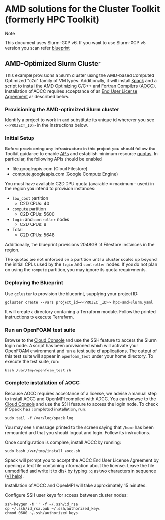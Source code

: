 # AMD solutions for the Cluster Toolkit (formerly HPC Toolkit)

> [!NOTE]
> This document uses Slurm-GCP v6. If you want to use Slurm-GCP v5 version you
> scan refer [blueprint](./hpc-amd-slurm-v5-legacy.yaml)

## AMD-Optimized Slurm Cluster

This example provisions a Slurm cluster using the AMD-based Computed Optimized
"c2d" family of VM types. Additionally, it will install
[Spack](https://spack.io) and a script to install the AMD Optimizing C/C++ and
Fortran Compilers ([AOCC]). Installation of AOCC requires acceptance of an
[End User License Agreement][aocceula] as described below.

[AOCC]: https://developer.amd.com/amd-aocc/
[aocceula]: https://developer.amd.com/wordpress/media/files/AOCC_EULA.pdf

### Provisioning the AMD-optimized Slurm cluster

Identify a project to work in and substitute its unique id wherever you see
`<<PROJECT_ID>>` in the instructions below.

### Initial Setup

Before provisioning any infrastructure in this project you should follow the
Toolkit guidance to enable [APIs][apis] and establish minimum resource
[quotas][quotas]. In particular, the following APIs should be enabled

* file.googleapis.com (Cloud Filestore)
* compute.googleapis.com (Google Compute Engine)

You must have available C2D CPU quota (available = maximum - used) in the
region you intend to provision instances:

* `low_cost` partition
  * C2D CPUs: 40
* `compute` partition
  * C2D CPUs: 5600
* `login` and `controller` nodes
  * C2D CPUs: 8
* Total
  * C2D CPUs: 5648

Additionally, the blueprint provisions 2048GB of Filestore instances in the
region.

The quotas are not enforced on a partition until a cluster scales up beyond the
initial CPUs used by the `login` and `controller` nodes. If you do not plan on
using the `compute` partition, you may ignore its quota requirements.

[apis]: https://github.com/GoogleCloudPlatform/hpc-toolkit#enable-gcp-apis
[quotas]: https://github.com/GoogleCloudPlatform/hpc-toolkit#gcp-quotas

### Deploying the Blueprint

Use `gcluster` to provision the blueprint, supplying your project ID:

```shell
gcluster create --vars project_id=<<PROJECT_ID>> hpc-amd-slurm.yaml
```

It will create a directory containing a Terraform module. Follow the printed
instructions to execute Terraform.

### Run an OpenFOAM test suite

Browse to the [Cloud Console][console] and use the SSH feature to access the
Slurm login node. A script has been provisioned which will activate your
OpenFOAM environment and run a test suite of applications. The output of this
test suite will appear in `openfoam_test` under your home directory. To execute
the test suite, run:

```shell
bash /var/tmp/openfoam_test.sh
```

### Complete installation of AOCC

Because AOCC requires acceptance of a license, we advise a manual step to
install AOCC and OpenMPI compiled with AOCC. You can browse to the
[Cloud Console][console] and use the SSH feature to access the login node. To
check if Spack has completed installation, run:

```shell
sudo tail -f /var/log/spack.log
```

You may see a message printed to the screen saying that `/home` has been
remounted and that you should logout and login. Follow its instructions.

Once configuration is complete, install AOCC by running:

```shell
sudo bash /var/tmp/install_aocc.sh
```

Spack will prompt you to accept the AOCC End User License Agreement by opening a
text file containing information about the license. Leave the file unmodified
and write it to disk by typing `:q` as two characters in sequence
([VI help][vihelp]).

Installation of AOCC and OpenMPI will take approximately 15 minutes.

Configure SSH user keys for access between cluster nodes:

```shell
ssh-keygen -N '' -f ~/.ssh/id_rsa
cp ~/.ssh/id_rsa.pub ~/.ssh/authorized_keys
chmod 0600 ~/.ssh/authorized_keys
```

[console]: https://console.cloud.google.com/compute/instances
[vihelp]: https://stackoverflow.com/a/11828573
